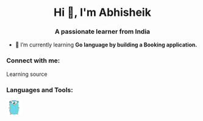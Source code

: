 <h1 align="center">Hi 👋, I'm Abhisheik</h1>
<h3 align="center">A passionate learner from India</h3>

- 🌱 I’m currently learning **Go language by building a Booking application.**

<h3 align="left">Connect with me:</h3>
<p align="left">Learning source <a href="https://www.youtube.com/watch?v=yyUHQIec83I" name="Learn Go"></a>
</p>

<h3 align="left">Languages and Tools:</h3>
<p align="left"> <a href="https://golang.org" target="_blank" rel="noreferrer"> <img src="https://raw.githubusercontent.com/devicons/devicon/master/icons/go/go-original.svg" alt="go" width="40" height="40"/> </a> </p>

